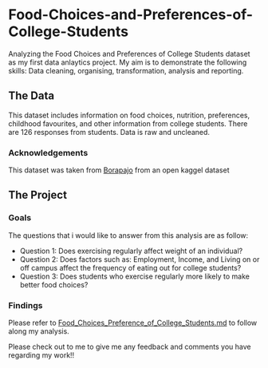 
# Food-Choices-and-Preferences-of-College-Students
Analyzing the Food Choices and Preferences of College Students dataset as my first data anlaytics project. 
My aim is to demonstrate the following skills: Data cleaning, organising, transformation, analysis and reporting. 

## The Data
This dataset includes information on food choices, nutrition, preferences, childhood favourites, and other information from college students. There are 126 responses from students. Data is raw and uncleaned.
### Acknowledgements
This dataset was taken from [Borapajo](https://www.kaggle.com/datasets/borapajo/food-choices?resource=download) from an open kaggel dataset

## The Project
### Goals
The questions that i would like to answer from this analysis are as follow:
- Question 1: Does exercising regularly affect weight of an individual?
- Question 2: Does factors such as: Employment, Income, and Living on or off campus affect the frequency of eating out for college students?
- Question 3: Does students who exercise regularly more likely to make better food choices?
### Findings
Please refer to [Food_Choices_Preference_of_College_Students.md](https://github.com/charlenelow/Food-Choices-and-Preferences-of-College-Students/blob/main/Food_Choices_Preference_of_College_Students.md) to follow along my analysis. 


Please check out to me to give me any feedback and comments you have regarding my work!!



